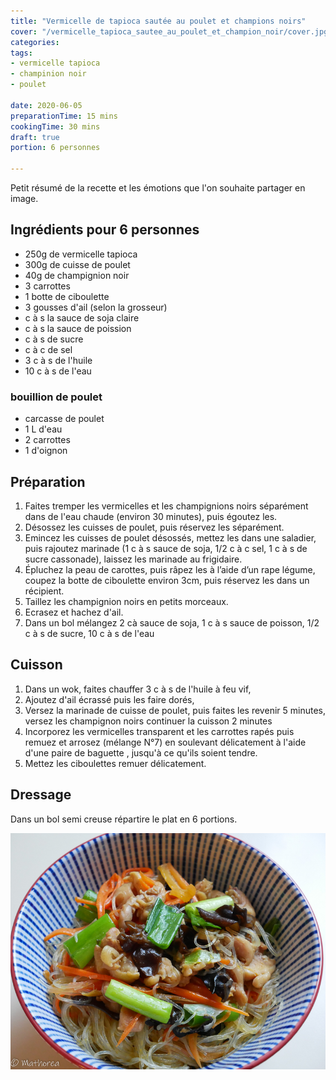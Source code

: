 ```yaml
---
title: "Vermicelle de tapioca sautée au poulet et champions noirs"
cover: "/vermicelle_tapioca_sautee_au_poulet_et_champion_noir/cover.jpg"
categories:
tags:
- vermicelle tapioca
- champinion noir
- poulet

date: 2020-06-05
preparationTime: 15 mins
cookingTime: 30 mins
draft: true
portion: 6 personnes

---
```

Petit résumé de la recette et les émotions que l'on souhaite partager en image.

<!--more--> 

## Ingrédients pour 6 personnes

- 250g de vermicelle tapioca
- 300g de cuisse de poulet
- 40g de champignion noir
- 3 carrottes
- 1 botte de ciboulette
- 3 gousses d'ail (selon la grosseur)
-  c à s la sauce de soja claire
-  c à s la sauce de poission
-  c à s de sucre
-  c à c de sel
- 3 c à s de l'huile
- 10 c à s de l'eau
### bouillion de poulet

- carcasse de poulet
- 1 L d'eau
- 2 carrottes
- 1 d'oignon

## Préparation ##

1. Faites tremper les vermicelles et les champignions noirs séparément dans de l'eau chaude (environ 30 minutes), puis égoutez les.
2. Désossez les cuisses de poulet, puis réservez les séparément.  
3. Emincez les cuisses de poulet désossés, mettez les dans une saladier, puis rajoutez marinade (1 c à s sauce de soja, 1/2 c à c sel, 1 c à s de sucre cassonade), laissez les marinade au frigidaire.
4. Épluchez la peau de carottes, puis râpez les à l’aide d’un rape légume, coupez la botte de ciboulette environ 3cm, puis réservez les dans un récipient.
5. Taillez les champignion noirs en petits morceaux.
6. Ecrasez et hachez d'ail. 
7. Dans un bol mélangez 2 cà sauce de soja, 1 c à s sauce de poisson, 1/2 c à s de sucre, 10 c à s de l'eau

## Cuisson ##

1. Dans un wok, faites chauffer 3 c à s de l'huile à feu vif, 
2. Ajoutez d'ail écrassé puis les faire dorés,
3. Versez la marinade de cuisse de poulet, puis faites les revenir 5 minutes, versez les champignon noirs continuer la cuisson 2 minutes   
4. Incorporez les vermicelles transparent et les carrottes rapés puis remuez et arrosez (mélange N°7) en soulevant délicatement à l'aide d'une paire de baguette , jusqu'à ce qu'ils soient tendre. 
5. Mettez les ciboulettes remuer délicatement. 

## Dressage ##

Dans un bol semi creuse répartire le plat en 6 portions.

![resultat](cover.jpg)